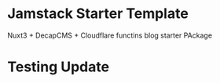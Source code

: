 # Jamstack Starter Template

Nuxt3 + DecapCMS + Cloudflare functins blog starter PAckage

# Testing Update
